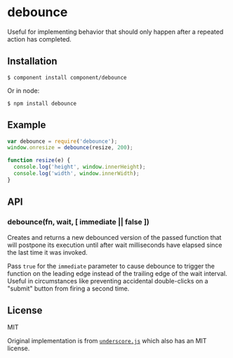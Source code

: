 
# debounce

  Useful for implementing behavior that should only happen after a repeated action has completed.

## Installation

    $ component install component/debounce

  Or in node:

    $ npm install debounce

## Example

```js
var debounce = require('debounce');
window.onresize = debounce(resize, 200);

function resize(e) {
  console.log('height', window.innerHeight);
  console.log('width', window.innerWidth);
}
```

## API

### debounce(fn, wait, [ immediate || false ])

  Creates and returns a new debounced version of the passed function that will postpone its execution until after wait milliseconds have elapsed since the last time it was invoked.

  Pass `true` for the `immediate` parameter to cause debounce to trigger the function on the leading edge instead of the trailing edge of the wait interval. Useful in circumstances like preventing accidental double-clicks on a "submit" button from firing a second time.

## License

  MIT

  Original implementation is from [`underscore.js`](http://underscorejs.org/)
  which also has an MIT license.
